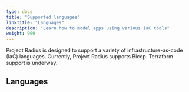 ```yaml
---
type: docs
title: "Supported languages"
linkTitle: "Languages"
description: "Learn how to model apps using various IaC tools"
weight: 900
---
```


Project Radius is designed to support a variety of infrastructure-as-code (IaC) languages. Currently, Project Radius supports Bicep. Terraform support is underway. 

## Languages
